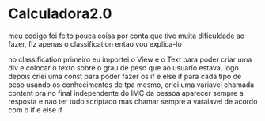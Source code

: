 # Calculadora2.0


meu codigo foi feito pouca coisa por conta que tive muita dificuldade ao fazer, fiz apenas o classification entao vou explica-lo

no classification primeiro eu importei o View e o Text para poder criar uma div e colocar o texto sobre o grau de peso que ao usuario estava, logo depois criei uma const para poder fazer os if e else if para cada tipo de peso usando os conhecimentos de tpa mesmo, criei uma variavel chamada content pra no final independente do IMC da pessoa aparecer sempre a resposta e nao ter tudo scriptado mas chamar sempre a varaiavel de acordo com o if e else if